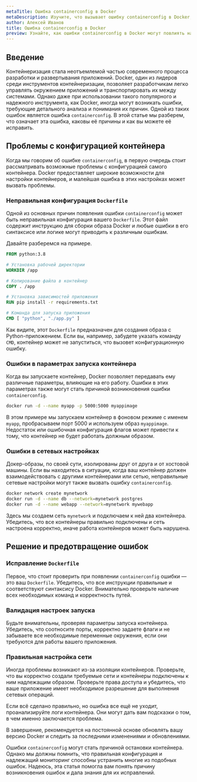 ```yaml
---
metaTitle: Ошибка containerconfig в Docker
metaDescription: Изучите, что вызывает ошибку containerconfig в Docker, как её исправить и предотвратить, чтобы обеспечить стабильную работу контейнеров
author: Алексей Иванов
title: Ошибка containerconfig в Docker
preview: Узнайте, как ошибки containerconfig в Docker могут повлиять на контейнеры и как их исправить. Подробное руководство поможет вам разобраться и избежать проблем
---
```


## Введение

Контейнеризация стала неотъемлемой частью современного процесса разработки и развертывания приложений. Docker, один из лидеров среди инструментов контейнеризации, позволяет разработчикам легко управлять окружением приложений и транспортировать их между системами. Однако даже при использовании такого популярного и надежного инструмента, как Docker, иногда могут возникать ошибки, требующие детального анализа и понимания их причин. Одной из таких ошибок является ошибка `containerconfig`. В этой статье мы разберем, что означает эта ошибка, каковы её причины и как вы можете её исправить.

## Проблемы с конфигурацией контейнера

Когда мы говорим об ошибке `containerconfig`, в первую очередь стоит рассматривать возможные проблемы с конфигурацией самого контейнера. Docker предоставляет широкие возможности для настройки контейнеров, и малейшая ошибка в этих настройках может вызвать проблемы.

### Неправильная конфигурация `Dockerfile`

Одной из основных причин появления ошибки `containerconfig` может быть неправильная конфигурация вашего `Dockerfile`. Этот файл содержит инструкцию для сборки образа Docker и любые ошибки в его синтаксисе или логике могут приводить к различным ошибкам.

Давайте разберемся на примере.

```dockerfile
FROM python:3.8

# Установка рабочей директории
WORKDIR /app

# Копирование файла в контейнер
COPY . /app

# Установка зависимостей приложения
RUN pip install -r requirements.txt

# Команда для запуска приложения
CMD [ "python", "./app.py" ]
```

Как видите, этот `Dockerfile` предназначен для создания образа с Python-приложением. Если вы, например, забудете указать команду `CMD`, контейнер может не запуститься, что вызовет конфигурационную ошибку.

### Ошибки в параметрах запуска контейнера

Когда вы запускаете контейнер, Docker позволяет передавать ему различные параметры, влияющие на его работу. Ошибки в этих параметрах также могут стать причиной возникновения ошибки `containerconfig`.

```bash
docker run -d --name myapp -p 5000:5000 myappimage
```

В этом примере мы запускаем контейнер в фоновом режиме с именем `myapp`, пробрасываем порт 5000 и используем образ `myappimage`. Недостаток или ошибочная конфигурация флагов может привести к тому, что контейнер не будет работать должным образом.

### Ошибки в сетевых настройках

Докер-образы, по своей сути, изолированы друг от друга и от хостовой машины. Если вы находитесь в ситуации, когда ваш контейнер должен взаимодействовать с другими контейнерами или сетью, неправильные сетевые настройки могут также вызвать ошибку `containerconfig`.

```bash
docker network create mynetwork
docker run -d --name db --network=mynetwork postgres
docker run -d --name webapp --network=mynetwork mywebapp
```

Здесь мы создаем сеть `mynetwork` и подключаем к ней два контейнера. Убедитесь, что все контейнеры правильно подключены и сеть настроена корректно, иначе работа контейнеров может быть нарушена.

## Решение и предотвращение ошибок

### Исправление `Dockerfile`

Первое, что стоит проверить при появлении `containerconfig` ошибки — это ваш `Dockerfile`. Убедитесь, что все инструкции правильные и соответствуют синтаксису Docker. Внимательно проверьте наличие всех необходимых команд и корректность путей.

### Валидация настроек запуска

Будьте внимательны, проверяя параметры запуска контейнера. Убедитесь, что соотносите порты, корректно задаете флаги и не забываете все необходимые переменные окружения, если они требуются для работы вашего приложения.

### Правильная настройка сети

Иногда проблемы возникают из-за изоляции контейнеров. Проверьте, что вы корректно создали требуемые сети и контейнеры подключены к ним надлежащим образом. Проверьте права доступа и убедитесь, что ваше приложение имеет необходимое разрешение для выполнения сетевых операций.

Если всё сделано правильно, но ошибка все ещё не уходит, проанализируйте логи контейнера. Они могут дать вам подсказки о том, в чем именно заключается проблема.

В завершение, рекомендуется на постоянной основе обновлять вашу версию Docker и следить за последними изменениями и обновлениями. 

Ошибки `containerconfig` могут стать причиной остановки контейнера. Однако мы должны помнить, что правильная конфигурация и надлежащий мониторинг способны устранить многие из подобных ошибок. Надеюсь, эта статья помогла вам понять причину возникновения ошибок и дала знания для их исправлений.